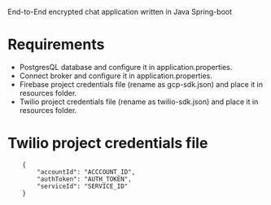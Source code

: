 End-to-End encrypted chat application written in Java Spring-boot

# Requirements
- PostgresQL database and configure it in application.properties.
- Connect broker and configure it in application.properties.
- Firebase project credentials file (rename as gcp-sdk.json) and place it in resources folder.
- Twilio project credentials file (rename as twilio-sdk.json) and place it in resources folder.

# Twilio project credentials file
```
    {
        "accountId": "ACCCOUNT_ID",
        "authToken": "AUTH_TOKEN",
        "serviceId": "SERVICE_ID"
    }
```
